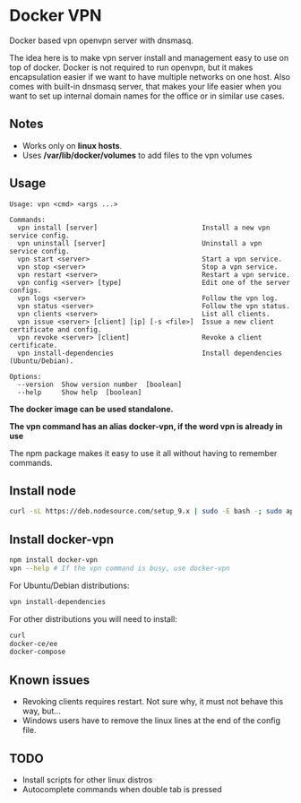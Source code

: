 # Docker VPN

Docker based vpn openvpn server with dnsmasq.

The idea here is to make vpn server install and management easy to use on top of docker.
Docker is not required to run openvpn, but it makes encapsulation easier if we want to have multiple networks on one host.
Also comes with built-in dnsmasq server, that makes your life easier when you want to set up internal domain names for the office or in similar use cases.

## Notes

* Works only on **linux hosts**.
* Uses **/var/lib/docker/volumes** to add files to the vpn volumes

## Usage

```
Usage: vpn <cmd> <args ...>
   
Commands:
  vpn install [server]                          Install a new vpn service config.
  vpn uninstall [server]                        Uninstall a vpn service config.
  vpn start <server>                            Start a vpn service.
  vpn stop <server>                             Stop a vpn service.
  vpn restart <server>                          Restart a vpn service.
  vpn config <server> [type]                    Edit one of the server configs.
  vpn logs <server>                             Follow the vpn log.
  vpn status <server>                           Follow the vpn status.
  vpn clients <server>                          List all clients.
  vpn issue <server> [client] [ip] [-s <file>]  Issue a new client certificate and config.
  vpn revoke <server> [client]                  Revoke a client certificate.
  vpn install-dependencies                      Install dependencies (Ubuntu/Debian).
  
Options:
  --version  Show version number  [boolean]
  --help     Show help  [boolean]
```

**The docker image can be used standalone.**

**The vpn command has an alias docker-vpn, if the word vpn is already in use**

The npm package makes it easy to use it all without having to remember commands.

## Install node

```bash
curl -sL https://deb.nodesource.com/setup_9.x | sudo -E bash -; sudo apt-get install -y nodejs
```

## Install docker-vpn

```bash
npm install docker-vpn
vpn --help # If the vpn command is busy, use docker-vpn
```

For Ubuntu/Debian distributions:

```bash
vpn install-dependencies
```

For other distributions you will need to install:

```bash
curl
docker-ce/ee
docker-compose
```

## Known issues

* Revoking clients requires restart. Not sure why, it must not behave this way, but...
* Windows users have to remove the linux lines at the end of the config file.

## TODO

* Install scripts for other linux distros
* Autocomplete commands when double tab is pressed

